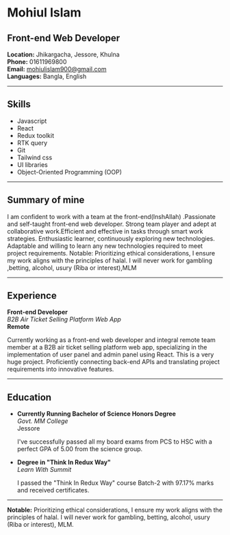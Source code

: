 # Mohiul Islam
## Front-end Web Developer

**Location:** Jhikargacha, Jessore, Khulna  
**Phone:** 01611969800  
**Email:** mohiulislam900@gmail.com  
**Languages:** Bangla, English

---

## Skills
- Javascript
- React
- Redux toolkit
- RTK query
- Git
- Tailwind css
- UI libraries
- Object-Oriented Programming (OOP)

---

## Summary of mine

I am confident to work with a team at the front-end(InshAllah) .Passionate and self-taught front-end web developer. Strong team player and adept at collaborative work.Efficient and effective in tasks through smart work strategies. Enthusiastic learner, continuously exploring new technologies. Adaptable and willing to learn any new technologies required to meet project requirements. Notable: Prioritizing ethical considerations, I ensure my work aligns with the principles of halal. I will never work for gambling ,betting, alcohol, usury (Riba or interest),MLM

---

## Experience

**Front-end Developer**  
*B2B Air Ticket Selling Platform Web App*  
**Remote**  

Currently working as a front-end web developer and integral remote team member at a B2B air ticket selling platform web app, specializing in the implementation of user panel and admin panel using React. This is a very huge project. Proficiently connecting back-end APIs and translating project requirements into innovative features.

---

## Education

- **Currently Running Bachelor of Science Honors Degree**  
  *Govt. MM College*  
  Jessore  

  I've successfully passed all my board exams from PCS to HSC with a perfect GPA of 5.00 from the science group.

- **Degree in "Think In Redux Way"**  
  *Learn With Summit*  

  I passed the "Think In Redux Way" course Batch-2 with 97.17% marks and received certificates.

---

**Notable:** Prioritizing ethical considerations, I ensure my work aligns with the principles of halal. I will never work for gambling, betting, alcohol, usury (Riba or interest), MLM.
